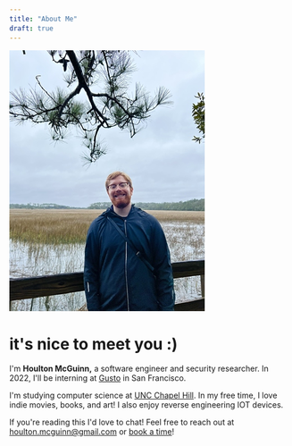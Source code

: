 ```yaml
---
title: "About Me"
draft: true
---
```


![me](/img/me-scaled.jpg)

# it's nice to meet you :)

I'm **Houlton McGuinn,** a software engineer and security researcher. In 2022, I'll be interning at [Gusto](https://www.gusto.com) in San Francisco.

I'm studying computer science at [UNC Chapel Hill](https://www.unc.edu). In my free time, I love indie movies, books, and art! I also enjoy reverse engineering IOT devices.

If you're reading this I'd love to chat! Feel free to reach out at houlton.mcguinn@gmail.com or [book a time](https://calendly.com/houlton/15min)!